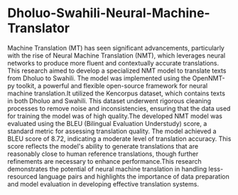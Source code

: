 # Dholuo-Swahili-Neural-Machine-Translator
Machine Translation (MT) has seen significant advancements, particularly with the rise of Neural Machine Translation (NMT), which leverages neural networks to produce more fluent and contextually accurate translations. This research aimed to develop a specialized NMT model to translate texts from Dholuo to Swahili. The model was implemented using the OpenNMT-py toolkit, a powerful and flexible open-source framework for neural machine translation.It utilized the Kencorpus dataset, which contains texts in both Dholuo and Swahili. This dataset underwent rigorous cleaning processes to remove noise and inconsistencies, ensuring that the data used for training the model was of high quality.The developed NMT model was evaluated using the BLEU (Bilingual Evaluation Understudy) score, a standard metric for assessing translation quality. The model achieved a BLEU score of 8.72, indicating a moderate level of translation accuracy. This score reflects the model's ability to generate translations that are reasonably close to human reference translations, though further refinements are necessary to enhance performance.This research demonstrates the potential of neural machine translation in handling less-resourced language pairs and highlights the importance of data preparation and model evaluation in developing effective translation systems.
